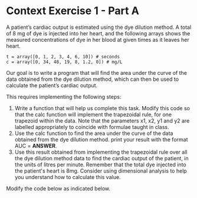 # Context Exercise 1 - Part A
A patient’s cardiac output is estimated using the dye dilution method. A total of 8 mg of dye is injected into her heart, and the following arrays shows the measured concentrations of dye in her blood at given times as it leaves her heart.

```
t = array([0, 1, 2, 3, 4, 6, 10]) # seconds
c = array([0, 34, 48, 19, 8, 1.2, 0]) # mg/L
```

Our goal is to write a program that will find the area under the curve of the data obtained from the dye dilution method, which can then be used to calculate the patient’s cardiac output.

This requires implementing the following steps:
1. Write a function that will help us complete this task. Modify this code so that the calc function will implement the trapezoidal rule, for one trapezoid within the data. Note that the parameters x1, x2, y1 and y2 are labelled appropriately to coincide with formulae taught in class.
2. Use the calc function to find the area under the curve of the data obtained from the dye dilution method. print your result with the format AUC = **ANSWER**.
3. Use this result obtained from implementing the trapezoidal rule over all the dye dilution method data to find the cardiac output of the patient, in the units of litres per minute. Remember that the total dye injected into the patient's heart is 8mg. Consider using dimensional analysis to help you understand how to calculate this value. 

Modify the code below as indicated below. 
